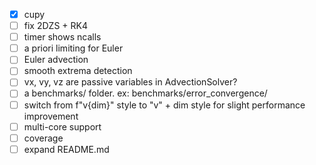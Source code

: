 - [x] cupy
- [ ] fix 2DZS + RK4
- [ ] timer shows ncalls
- [ ] a priori limiting for Euler
- [ ] Euler advection
- [ ] smooth extrema detection
- [ ] vx, vy, vz are passive variables in AdvectionSolver?
- [ ] a benchmarks/ folder. ex: benchmarks/error_convergence/
- [ ] switch from f"v{dim}" style to "v" + dim style for slight performance improvement
- [ ] multi-core support
- [ ] coverage
- [ ] expand README.md
